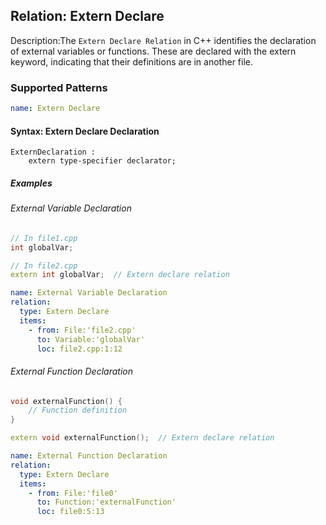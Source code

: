 ## Relation: Extern Declare

Description:The `Extern Declare Relation` in C++ identifies the declaration of external variables or functions. These are declared with the extern keyword, indicating that their definitions are in another file.

### Supported Patterns

```yaml
name: Extern Declare
```

#### Syntax: Extern Declare Declaration

```text
ExternDeclaration :
    extern type-specifier declarator;
```

##### Examples

###### External Variable Declaration

```CPP
// In file1.cpp
int globalVar;

// In file2.cpp
extern int globalVar;  // Extern declare relation
```


```yaml
name: External Variable Declaration
relation:
  type: Extern Declare
  items:
    - from: File:'file2.cpp'
      to: Variable:'globalVar'
      loc: file2.cpp:1:12
```

###### External Function Declaration

```CPP
void externalFunction() {
    // Function definition
}

extern void externalFunction();  // Extern declare relation
```

```yaml
name: External Function Declaration
relation:
  type: Extern Declare
  items:
    - from: File:'file0'
      to: Function:'externalFunction'
      loc: file0:5:13
```